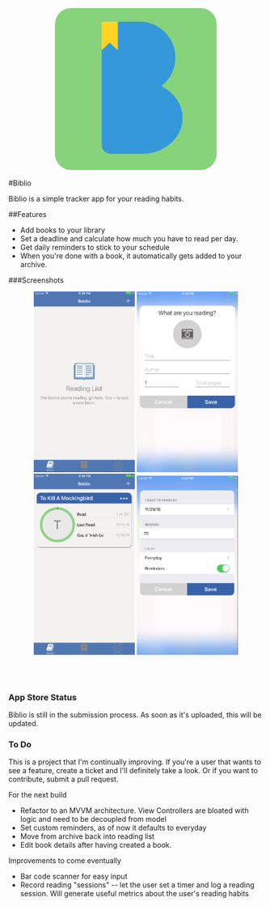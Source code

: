 <p align="center">
  <img width="320" src="assets/biblio.png"/>
</p>

#Biblio

Biblio is a simple tracker app for your reading habits. 

##Features

- Add books to your library
- Set a deadline and calculate how much you have to read per day. 
- Get daily reminders to stick to your schedule
- When you're done with a book, it automatically gets added to your archive.

###Screenshots
<p align="center">
    <img width="200" src="assets/screenshot-2.png"/>
    <img width="200" src="assets/screenshot-3.png"/>
    <img width="200" src="assets/screenshot-4.png"/>
    <img width="200" src="assets/screenshot-5.png"/>
</p>
<br/><br/>

### App Store Status

Biblio is still in the submission process. As soon as it's uploaded, this will be updated.


### To Do
This is a project that I'm continually improving. If you're a user that wants to see a feature, create a ticket and I'll definitely take a look. Or if you want to contribute, submit a pull request.

For the next build
- Refactor to an MVVM architecture. View Controllers are bloated with logic and need to be decoupled from model
- Set custom reminders, as of now it defaults to everyday
- Move from archive back into reading list
- Edit book details after having created a book.

Improvements to come eventually
- Bar code scanner for easy input
- Record reading "sessions" -- let the user set a timer and log a reading session. Will generate useful metrics about the user's reading habits
